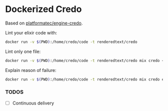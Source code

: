 # Dockerized Credo

Based on [platformatec/engine-credo](https://github.com/plataformatec/engine-credo).

Lint your elixir code with:

``` bash
docker run -v $(PWD):/home/credo/code -t renderedtext/credo
```

Lint only one file:

``` bash
docker run -v $(PWD):/home/credo/code -t renderedtext/credo mix credo <file-path>
```

Explain reason of failure:

``` bash
docker run -v $(PWD):/home/credo/code -t renderedtext/credo mix credo explain <file-path>
```

### TODOS

- [ ] Continuous delivery
